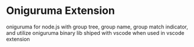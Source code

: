 # Oniguruma Extension

oniguruma for node.js with group tree, group name, group match indicator, and utilize oniguruma binary lib shiped with vscode when used in vscode extension